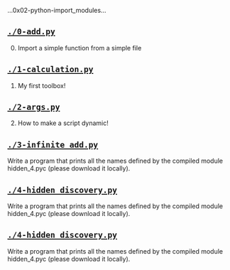 ...0x02-python-import_modules...   

## [`./0-add.py`](./0-add.py)
0. Import a simple function from a simple file

## [`./1-calculation.py`](./1-calculation.py)
1. My first toolbox!

## [`./2-args.py`](./2-args.py)
2. How to make a script dynamic!

## [`./3-infinite_add.py`](./3-infinite_add.py)
Write a program that prints all the names defined by the compiled module hidden_4.pyc (please download it locally).

## [`./4-hidden_discovery.py`](./4-hidden_discovery.py)
Write a program that prints all the names defined by the compiled module hidden_4.pyc (please download it locally).

## [`./4-hidden_discovery.py`](./4-hidden_discovery.py)
Write a program that prints all the names defined by the compiled module hidden_4.pyc (please download it locally).
